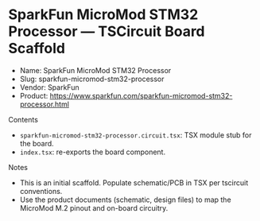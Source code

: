# SparkFun MicroMod STM32 Processor — TSCircuit Board Scaffold

- Name: SparkFun MicroMod STM32 Processor
- Slug: sparkfun-micromod-stm32-processor
- Vendor: SparkFun
- Product: https://www.sparkfun.com/sparkfun-micromod-stm32-processor.html

Contents
- `sparkfun-micromod-stm32-processor.circuit.tsx`: TSX module stub for the board.
- `index.tsx`: re-exports the board component.

Notes
- This is an initial scaffold. Populate schematic/PCB in TSX per tscircuit conventions.
- Use the product documents (schematic, design files) to map the MicroMod M.2 pinout and on-board circuitry.

